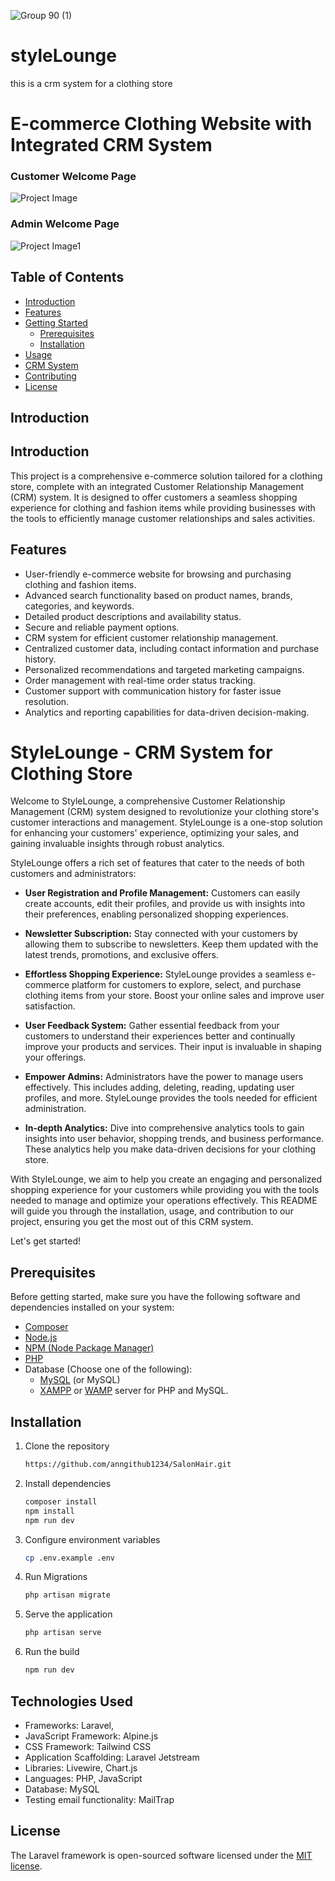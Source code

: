 ![Group 90 (1)](https://github.com/yasiru2077/styleLounge/assets/96358931/4c89daea-753e-487b-afea-f409fe586317)
# styleLounge
this is a crm system for a clothing store
# E-commerce Clothing Website with Integrated CRM System
### Customer Welcome Page
![Project Image](https://github.com/yasiru2077/images1/blob/main/screencapture-127-0-0-1-8000-redirects-2023-10-16-19_59_47.png)
### Admin Welcome Page
![Project Image1](https://github.com/yasiru2077/images1/blob/main/screencapture-127-0-0-1-8000-dashboard-2023-10-16-19_58_55.png)
## Table of Contents

- [Introduction](#introduction)
- [Features](#features)
- [Getting Started](#getting-started)
  - [Prerequisites](#prerequisites)
  - [Installation](#installation)
- [Usage](#usage)
- [CRM System](#crm-system)
- [Contributing](#contributing)
- [License](#license)

## Introduction

## Introduction

This project is a comprehensive e-commerce solution tailored for a clothing store, complete with an integrated Customer Relationship Management (CRM) system. It is designed to offer customers a seamless shopping experience for clothing and fashion items while providing businesses with the tools to efficiently manage customer relationships and sales activities.

## Features

- User-friendly e-commerce website for browsing and purchasing clothing and fashion items.
- Advanced search functionality based on product names, brands, categories, and keywords.
- Detailed product descriptions and availability status.
- Secure and reliable payment options.
- CRM system for efficient customer relationship management.
- Centralized customer data, including contact information and purchase history.
- Personalized recommendations and targeted marketing campaigns.
- Order management with real-time order status tracking.
- Customer support with communication history for faster issue resolution.
- Analytics and reporting capabilities for data-driven decision-making.

# StyleLounge - CRM System for Clothing Store

Welcome to StyleLounge, a comprehensive Customer Relationship Management (CRM) system designed to revolutionize your clothing store's customer interactions and management. StyleLounge is a one-stop solution for enhancing your customers' experience, optimizing your sales, and gaining invaluable insights through robust analytics.

StyleLounge offers a rich set of features that cater to the needs of both customers and administrators:

- **User Registration and Profile Management:** Customers can easily create accounts, edit their profiles, and provide us with insights into their preferences, enabling personalized shopping experiences.

- **Newsletter Subscription:** Stay connected with your customers by allowing them to subscribe to newsletters. Keep them updated with the latest trends, promotions, and exclusive offers.

- **Effortless Shopping Experience:** StyleLounge provides a seamless e-commerce platform for customers to explore, select, and purchase clothing items from your store. Boost your online sales and improve user satisfaction.

- **User Feedback System:** Gather essential feedback from your customers to understand their experiences better and continually improve your products and services. Their input is invaluable in shaping your offerings.

- **Empower Admins:** Administrators have the power to manage users effectively. This includes adding, deleting, reading, updating user profiles, and more. StyleLounge provides the tools needed for efficient administration.

- **In-depth Analytics:** Dive into comprehensive analytics tools to gain insights into user behavior, shopping trends, and business performance. These analytics help you make data-driven decisions for your clothing store.

With StyleLounge, we aim to help you create an engaging and personalized shopping experience for your customers while providing you with the tools needed to manage and optimize your operations effectively. This README will guide you through the installation, usage, and contribution to our project, ensuring you get the most out of this CRM system.

Let's get started!


## Prerequisites

Before getting started, make sure you have the following software and dependencies installed on your system:

- [Composer](https://getcomposer.org/)
- [Node.js](https://nodejs.org/)
- [NPM (Node Package Manager)](https://www.npmjs.com/)
- [PHP](https://www.php.net/)
- Database (Choose one of the following):
  - [MySQL](https://dev.mysql.com/downloads/installer/) (or MySQL)
  - [XAMPP](https://www.apachefriends.org/index.html) or [WAMP](https://www.wampserver.com/en/) server for PHP and MySQL.

## Installation
1. Clone the repository
   ```bash
   https://github.com/anngithub1234/SalonHair.git
   ```
2. Install dependencies
   ```bash
   composer install
   npm install
   npm run dev
   ```
3. Configure environment variables
   ```bash
   cp .env.example .env
   ```
4. Run Migrations
   ```bash
   php artisan migrate
   ```
5. Serve the application
   ```bash
   php artisan serve
   ```
6. Run the build
   ```bash
   npm run dev
   ```

## Technologies Used

- Frameworks: Laravel, 
- JavaScript Framework: Alpine.js
- CSS Framework: Tailwind CSS
- Application Scaffolding: Laravel Jetstream
- Libraries: Livewire, Chart.js
- Languages: PHP, JavaScript
- Database: MySQL
- Testing email functionality: MailTrap

## License

The Laravel framework is open-sourced software licensed under the [MIT license](https://opensource.org/licenses/MIT).



